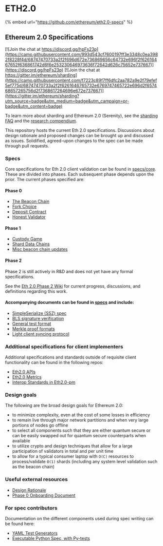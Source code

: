 # ETH2.0

{% embed url="https://github.com/ethereum/eth2.0-specs" %}



## Ethereum 2.0 Specifications

[![Join the chat at https://discord.gg/hpFs23p](https://camo.githubusercontent.com/993d543cf7600197ff3e3348c0ea3982f8228f4d/68747470733a2f2f696d672e736869656c64732e696f2f62616467652f636861742d6f6e253230646973636f72642d626c75652e737667)](https://discord.gg/hpFs23p) [![Join the chat at https://gitter.im/ethereum/sharding](https://camo.githubusercontent.com/f7223c89f7ff6dfc2aa782a9e2f79efef5ef775d/68747470733a2f2f6261646765732e6769747465722e696d2f657468657265756d2f7368617264696e672e737667)](https://gitter.im/ethereum/sharding?utm_source=badge&utm_medium=badge&utm_campaign=pr-badge&utm_content=badge)

To learn more about sharding and Ethereum 2.0 \(Serenity\), see the [sharding FAQ](https://github.com/ethereum/wiki/wiki/Sharding-FAQ) and the [research compendium](https://notes.ethereum.org/s/H1PGqDhpm).

This repository hosts the current Eth 2.0 specifications. Discussions about design rationale and proposed changes can be brought up and discussed as issues. Solidified, agreed-upon changes to the spec can be made through pull requests.

### Specs

Core specifications for Eth 2.0 client validation can be found in [specs/core](https://github.com/ethereum/eth2.0-specs/blob/dev/specs/core). These are divided into phases. Each subsequent phase depends upon the prior. The current phases specified are:

#### Phase 0

* [The Beacon Chain](https://github.com/ethereum/eth2.0-specs/blob/dev/specs/core/0_beacon-chain.md)
* [Fork Choice](https://github.com/ethereum/eth2.0-specs/blob/dev/specs/core/0_fork-choice.md)
* [Deposit Contract](https://github.com/ethereum/eth2.0-specs/blob/dev/specs/core/0_deposit-contract.md)
* [Honest Validator](https://github.com/ethereum/eth2.0-specs/blob/dev/specs/validator/0_beacon-chain-validator.md)

#### Phase 1

* [Custody Game](https://github.com/ethereum/eth2.0-specs/blob/dev/specs/core/1_custody-game.md)
* [Shard Data Chains](https://github.com/ethereum/eth2.0-specs/blob/dev/specs/core/1_shard-data-chains.md)
* [Misc beacon chain updates](https://github.com/ethereum/eth2.0-specs/blob/dev/specs/core/1_beacon-chain-misc.md)

#### Phase 2

Phase 2 is still actively in R&D and does not yet have any formal specifications.

See the [Eth 2.0 Phase 2 Wiki](https://hackmd.io/UzysWse1Th240HELswKqVA?view) for current progress, discussions, and definitions regarding this work.

#### Accompanying documents can be found in [specs](https://github.com/ethereum/eth2.0-specs/blob/dev/specs) and include:

* [SimpleSerialize \(SSZ\) spec](https://github.com/ethereum/eth2.0-specs/blob/dev/specs/simple-serialize.md)
* [BLS signature verification](https://github.com/ethereum/eth2.0-specs/blob/dev/specs/bls_signature.md)
* [General test format](https://github.com/ethereum/eth2.0-specs/blob/dev/specs/test_formats/README.md)
* [Merkle proof formats](https://github.com/ethereum/eth2.0-specs/blob/dev/specs/light_client/merkle_proofs.md)
* [Light client syncing protocol](https://github.com/ethereum/eth2.0-specs/blob/dev/specs/light_client/sync_protocol.md)

### Additional specifications for client implementers

Additional specifications and standards outside of requisite client functionality can be found in the following repos:

* [Eth2.0 APIs](https://github.com/ethereum/eth2.0-apis)
* [Eth2.0 Metrics](https://github.com/ethereum/eth2.0-metrics/)
* [Interop Standards in Eth2.0-pm](https://github.com/ethereum/eth2.0-pm/tree/master/interop)

### Design goals

The following are the broad design goals for Ethereum 2.0:

* to minimize complexity, even at the cost of some losses in efficiency
* to remain live through major network partitions and when very large portions of nodes go offline
* to select all components such that they are either quantum secure or can be easily swapped out for quantum secure counterparts when available
* to utilize crypto and design techniques that allow for a large participation of validators in total and per unit time
* to allow for a typical consumer laptop with `O(C)` resources to process/validate `O(1)` shards \(including any system level validation such as the beacon chain\)

### Useful external resources

* [Design Rationale](https://notes.ethereum.org/s/rkhCgQteN#)
* [Phase 0 Onboarding Document](https://notes.ethereum.org/s/Bkn3zpwxB)

### For spec contributors

Documentation on the different components used during spec writing can be found here:

* [YAML Test Generators](https://github.com/ethereum/eth2.0-specs/blob/dev/test_generators/README.md)
* [Executable Python Spec, with Py-tests](https://github.com/ethereum/eth2.0-specs/blob/dev/test_libs/pyspec/README.md)

